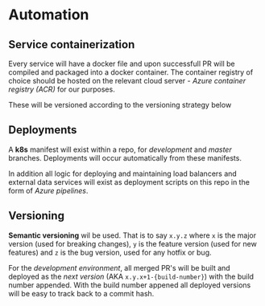 # Automation

## Service containerization

Every service will have a docker file and upon successfull PR will be compiled and packaged into a docker container. The container registry of choice should be hosted on the relevant cloud server - _Azure container registry (ACR)_ for our purposes.

These will be versioned according to the versioning strategy below

## Deployments

A **k8s** manifest will exist within a repo, for _development_ and _master_ branches. Deployments will occur automatically from these manifests.

In addition all logic for deploying and maintaining load balancers and external data services will exist as deployment scripts on this repo in the form of _Azure pipelines_.

## Versioning

**Semantic versioning** wil be used. That is to say `x.y.z` where `x` is the major version (used for breaking changes), `y` is the feature version (used for new features) and `z` is the bug version, used for any hotfix or bug.

For the _development environment_, all merged PR's will be built and deployed as the _next version_ (AKA `x.y.x+1-{build-number}`) with the build number appended. With the build number appened all deployed versions will be easy to track back to a commit hash.
